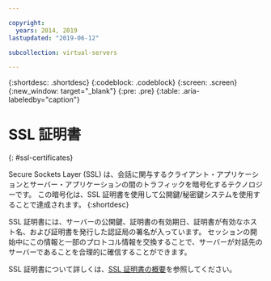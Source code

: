 ```yaml
---

copyright:
  years: 2014, 2019
lastupdated: "2019-06-12"

subcollection: virtual-servers

---
```


{:shortdesc: .shortdesc}
{:codeblock: .codeblock}
{:screen: .screen}
{:new_window: target="_blank"}
{:pre: .pre}
{:table: .aria-labeledby="caption"}

# SSL 証明書
{: #ssl-certificates}

Secure Sockets Layer (SSL) は、会話に関与するクライアント・アプリケーションとサーバー・アプリケーションの間のトラフィックを暗号化するテクノロジーです。 この暗号化は、SSL 証明書を使用して公開鍵/秘密鍵システムを使用することで達成されます。
{:shortdesc}

SSL 証明書には、サーバーの公開鍵、証明書の有効期日、証明書が有効なホスト名、および証明書を発行した認証局の署名が入っています。 セッションの開始中にこの情報と一部のプロトコル情報を交換することで、サーバーが対話先のサーバーであることを合理的に確信することができます。

SSL 証明書について詳しくは、[SSL 証明書の概要](/docs/infrastructure/ssl-certificates?topic=ssl-certificates-getting-started-tutorial#getting-started-tutorial)を参照してください。
